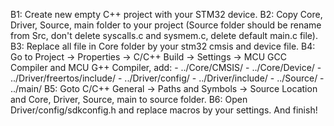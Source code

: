 B1: Create new empty C++ project with your STM32 device.
B2: Copy Core, Driver, Source, main folder to your project (Source folder should be rename from Src, don't delete syscalls.c and sysmem.c, delete default main.c file).
B3: Replace all file in Core folder by your stm32 cmsis and device file.
B4: Go to Project -> Properties -> C/C++ Build -> Settings -> MCU GCC Compiler and MCU G++ Compiler, add:
	- ../Core/CMSIS/
	- ../Core/Device/
	- ../Driver/freertos/include/
	- ../Driver/config/
	- ../Driver/include/
	- ../Source/
	- ../main/
B5: Goto C/C++ General -> Paths and Symbols -> Source Location and Core, Driver, Source, main to source folder.
B6: Open Driver/config/sdkconfig.h and replace macros by your settings.
And finish!
 
